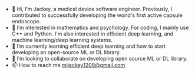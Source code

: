 - 👋 Hi, I’m Jackey, a medical device software engineer. Previously, I contributed to successfully developing the world's first active capsule endoscope.
- 👀 I’m interested in mathematics and psychology. For coding, I mainly use C++ and Python. I'm also interested in efficient deep learning, and machine learning/deep learning systems. 
- 🌱 I’m currently learning efficient deep learning and how to start developing an open-source ML or DL library. 
- 💞️ I’m looking to collaborate on developing open source ML or DL library.
- 📫 How to reach me mjjackey1208@gmail.com
